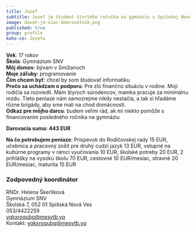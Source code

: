 ```yaml
---
title: Jozef
subtitle: Jozef je študent štvrtého ročníka na gymnáziu v Spišskej Novej Vsi.  
image: davat-je-viac-dobrovolnik.png
published: true
group: profile
koho-co: Jozefa
---
```

**Vek**: 17 rokov  
**Škola**: Gymnázium SNV        
**Môj domov**: bývam v Smižanoch  
**Moje záľuby**: programovanie  
**Čím chcem byť**: chcel by som študovať informatiku  
**Prečo sa uchádzam o podporu**: Pre zlú finančnú situáciu v rodine. Moji rodičia sa rozviedli. Mám štyroch súrodencov, mamka pracuje za minimálnu mzdu. Tieto peniaze nám samozrejme nikdy nestačia, a tak si hľadáme rôzne brigády, aby sme mali na chod domácnosti.  
**Odkaz pre môjho darcu**: budem veľmi rád, ak mi niekto pomôže s financovaním posledného ročníka na gymnáziu

**Darovacia suma: 443 EUR** 

**Na čo potrebujem peniaze**: Príspevok do Rodičovskej rady 15 EUR, učebnica a pracovný zošit pre druhý cudzí jazyk 13 EUR,
vstupné na kultúrne programy v rámci vyučovania 10 EUR, školské potreby 20 EUR, 2 prihlášky na vysokú školu 70 EUR, cestovné 10 EUR/mesiac, stravné 20 EUR/mesiac, maturita 15 EUR

### Zodpovedný koordinátor

RNDr. Helena Škerlíková  
Gymnázium SNV  
Školská 7, 052 01 Spišská Nová Ves  
053/4422259  
<yqkxroqubg@mesytb.yq>  
Kontakt: <yqkxroqubg@mesytb.yq>  
